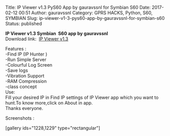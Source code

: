 Title: IP Viewer v1.3 PyS60 App by gauravssnl for Symbian S60
Date: 2017-02-12 00:51
Author: gauravssnl
Category: GPRS HACKS, Python, S60, SYMBIAN
Slug: ip-viewer-v1-3-pys60-app-by-gauravssnl-for-symbian-s60
Status: published

**IP Viewer v1.3 Symbian  S60 app by gauravssnl**\
Download link:  [IP Viewer v1.3](http://upfile.mobi/3FnjhktgMAZ)

Features :\
-Find IP (IP Hunter )\
-Run Simple Server\
-Colourful Log Screen\
-Save logs\
-Vibration Support\
-RAM Compression\
-class concept\
Use:\
Fill your desired IP in Find IP settings of IP Viewer app which you want to hunt.To know more,click on About in app.\
Thanks everyone.

Screenshots :

\[gallery ids="1228,1229" type="rectangular"\]
